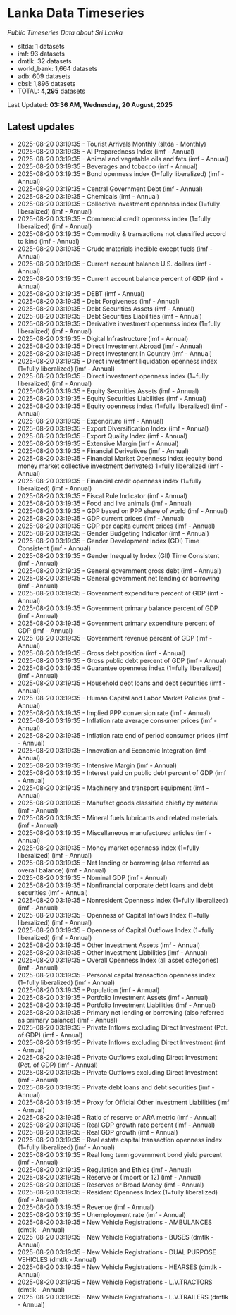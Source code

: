 # Lanka Data Timeseries
*Public Timeseries Data about Sri Lanka*

* sltda: 1 datasets
* imf: 93 datasets
* dmtlk: 32 datasets
* world_bank: 1,664 datasets
* adb: 609 datasets
* cbsl: 1,896 datasets
* TOTAL: **4,295** datasets

Last Updated: **03:36 AM, Wednesday, 20 August, 2025**

## Latest updates

* 2025-08-20 03:19:35 - Tourist Arrivals Monthly (sltda - Monthly)
* 2025-08-20 03:19:35 - AI Preparedness Index (imf - Annual)
* 2025-08-20 03:19:35 - Animal and vegetable oils and fats (imf - Annual)
* 2025-08-20 03:19:35 - Beverages and tobacco (imf - Annual)
* 2025-08-20 03:19:35 - Bond openness index (1=fully liberalized) (imf - Annual)
* 2025-08-20 03:19:35 - Central Government Debt (imf - Annual)
* 2025-08-20 03:19:35 - Chemicals (imf - Annual)
* 2025-08-20 03:19:35 - Collective investment openness index (1=fully liberalized) (imf - Annual)
* 2025-08-20 03:19:35 - Commercial credit openness index (1=fully liberalized) (imf - Annual)
* 2025-08-20 03:19:35 - Commodity & transactions not classified accord to kind (imf - Annual)
* 2025-08-20 03:19:35 - Crude materials inedible except fuels (imf - Annual)
* 2025-08-20 03:19:35 - Current account balance U.S. dollars (imf - Annual)
* 2025-08-20 03:19:35 - Current account balance percent of GDP (imf - Annual)
* 2025-08-20 03:19:35 - DEBT (imf - Annual)
* 2025-08-20 03:19:35 - Debt Forgiveness (imf - Annual)
* 2025-08-20 03:19:35 - Debt Securities Assets (imf - Annual)
* 2025-08-20 03:19:35 - Debt Securities Liabilities (imf - Annual)
* 2025-08-20 03:19:35 - Derivative investment openness index (1=fully liberalized) (imf - Annual)
* 2025-08-20 03:19:35 - Digital Infrastructure (imf - Annual)
* 2025-08-20 03:19:35 - Direct Investment Abroad (imf - Annual)
* 2025-08-20 03:19:35 - Direct Investment In Country (imf - Annual)
* 2025-08-20 03:19:35 - Direct investment liquidation openness index (1=fully liberalized) (imf - Annual)
* 2025-08-20 03:19:35 - Direct investment openness index (1=fully liberalized) (imf - Annual)
* 2025-08-20 03:19:35 - Equity Securities Assets (imf - Annual)
* 2025-08-20 03:19:35 - Equity Securities Liabilities (imf - Annual)
* 2025-08-20 03:19:35 - Equity openness index (1=fully liberalized) (imf - Annual)
* 2025-08-20 03:19:35 - Expenditure (imf - Annual)
* 2025-08-20 03:19:35 - Export Diversification Index (imf - Annual)
* 2025-08-20 03:19:35 - Export Quality Index (imf - Annual)
* 2025-08-20 03:19:35 - Extensive Margin (imf - Annual)
* 2025-08-20 03:19:35 - Financial Derivatives (imf - Annual)
* 2025-08-20 03:19:35 - Financial Market Openness Index (equity bond money market collective investment derivates) 1=fully liberalized (imf - Annual)
* 2025-08-20 03:19:35 - Financial credit openness index (1=fully liberalized) (imf - Annual)
* 2025-08-20 03:19:35 - Fiscal Rule Indicator (imf - Annual)
* 2025-08-20 03:19:35 - Food and live animals (imf - Annual)
* 2025-08-20 03:19:35 - GDP based on PPP share of world (imf - Annual)
* 2025-08-20 03:19:35 - GDP current prices (imf - Annual)
* 2025-08-20 03:19:35 - GDP per capita current prices (imf - Annual)
* 2025-08-20 03:19:35 - Gender Budgeting Indicator (imf - Annual)
* 2025-08-20 03:19:35 - Gender Development Index (GDI) Time Consistent (imf - Annual)
* 2025-08-20 03:19:35 - Gender Inequality Index (GII) Time Consistent (imf - Annual)
* 2025-08-20 03:19:35 - General government gross debt (imf - Annual)
* 2025-08-20 03:19:35 - General government net lending or borrowing (imf - Annual)
* 2025-08-20 03:19:35 - Government expenditure percent of GDP (imf - Annual)
* 2025-08-20 03:19:35 - Government primary balance percent of GDP (imf - Annual)
* 2025-08-20 03:19:35 - Government primary expenditure percent of GDP (imf - Annual)
* 2025-08-20 03:19:35 - Government revenue percent of GDP (imf - Annual)
* 2025-08-20 03:19:35 - Gross debt position (imf - Annual)
* 2025-08-20 03:19:35 - Gross public debt percent of GDP (imf - Annual)
* 2025-08-20 03:19:35 - Guarantee openness index (1=fully liberalized) (imf - Annual)
* 2025-08-20 03:19:35 - Household debt loans and debt securities (imf - Annual)
* 2025-08-20 03:19:35 - Human Capital and Labor Market Policies (imf - Annual)
* 2025-08-20 03:19:35 - Implied PPP conversion rate (imf - Annual)
* 2025-08-20 03:19:35 - Inflation rate average consumer prices (imf - Annual)
* 2025-08-20 03:19:35 - Inflation rate end of period consumer prices (imf - Annual)
* 2025-08-20 03:19:35 - Innovation and Economic Integration (imf - Annual)
* 2025-08-20 03:19:35 - Intensive Margin (imf - Annual)
* 2025-08-20 03:19:35 - Interest paid on public debt percent of GDP (imf - Annual)
* 2025-08-20 03:19:35 - Machinery and transport equipment (imf - Annual)
* 2025-08-20 03:19:35 - Manufact goods classified chiefly by material (imf - Annual)
* 2025-08-20 03:19:35 - Mineral fuels lubricants and related materials (imf - Annual)
* 2025-08-20 03:19:35 - Miscellaneous manufactured articles (imf - Annual)
* 2025-08-20 03:19:35 - Money market openness index (1=fully liberalized) (imf - Annual)
* 2025-08-20 03:19:35 - Net lending or borrowing (also referred as overall balance) (imf - Annual)
* 2025-08-20 03:19:35 - Nominal GDP (imf - Annual)
* 2025-08-20 03:19:35 - Nonfinancial corporate debt loans and debt securities (imf - Annual)
* 2025-08-20 03:19:35 - Nonresident Openness Index (1=fully liberalized) (imf - Annual)
* 2025-08-20 03:19:35 - Openness of Capital Inflows Index (1=fully liberalized) (imf - Annual)
* 2025-08-20 03:19:35 - Openness of Capital Outflows Index (1=fully liberalized) (imf - Annual)
* 2025-08-20 03:19:35 - Other Investment Assets (imf - Annual)
* 2025-08-20 03:19:35 - Other Investment Liabilities (imf - Annual)
* 2025-08-20 03:19:35 - Overall Openness Index (all asset categories) (imf - Annual)
* 2025-08-20 03:19:35 - Personal capital transaction openness index (1=fully liberalized) (imf - Annual)
* 2025-08-20 03:19:35 - Population (imf - Annual)
* 2025-08-20 03:19:35 - Portfolio Investment Assets (imf - Annual)
* 2025-08-20 03:19:35 - Portfolio Investment Liabilities (imf - Annual)
* 2025-08-20 03:19:35 - Primary net lending or borrowing (also referred as primary balance) (imf - Annual)
* 2025-08-20 03:19:35 - Private Inflows excluding Direct Investment (Pct. of GDP) (imf - Annual)
* 2025-08-20 03:19:35 - Private Inflows excluding Direct Investment (imf - Annual)
* 2025-08-20 03:19:35 - Private Outflows excluding Direct Investment (Pct. of GDP) (imf - Annual)
* 2025-08-20 03:19:35 - Private Outflows excluding Direct Investment (imf - Annual)
* 2025-08-20 03:19:35 - Private debt loans and debt securities (imf - Annual)
* 2025-08-20 03:19:35 - Proxy for Official Other Investment Liabilities (imf - Annual)
* 2025-08-20 03:19:35 - Ratio of reserve or ARA metric (imf - Annual)
* 2025-08-20 03:19:35 - Real GDP growth rate percent (imf - Annual)
* 2025-08-20 03:19:35 - Real GDP growth (imf - Annual)
* 2025-08-20 03:19:35 - Real estate capital transaction openness index (1=fully liberalized) (imf - Annual)
* 2025-08-20 03:19:35 - Real long term government bond yield percent (imf - Annual)
* 2025-08-20 03:19:35 - Regulation and Ethics (imf - Annual)
* 2025-08-20 03:19:35 - Reserve or (Import or 12) (imf - Annual)
* 2025-08-20 03:19:35 - Reserves or Broad Money (imf - Annual)
* 2025-08-20 03:19:35 - Resident Openness Index (1=fully liberalized) (imf - Annual)
* 2025-08-20 03:19:35 - Revenue (imf - Annual)
* 2025-08-20 03:19:35 - Unemployment rate (imf - Annual)
* 2025-08-20 03:19:35 - New Vehicle Registrations - AMBULANCES (dmtlk - Annual)
* 2025-08-20 03:19:35 - New Vehicle Registrations - BUSES (dmtlk - Annual)
* 2025-08-20 03:19:35 - New Vehicle Registrations - DUAL PURPOSE VEHICLES (dmtlk - Annual)
* 2025-08-20 03:19:35 - New Vehicle Registrations - HEARSES (dmtlk - Annual)
* 2025-08-20 03:19:35 - New Vehicle Registrations - L.V.TRACTORS (dmtlk - Annual)
* 2025-08-20 03:19:35 - New Vehicle Registrations - L.V.TRAILERS (dmtlk - Annual)